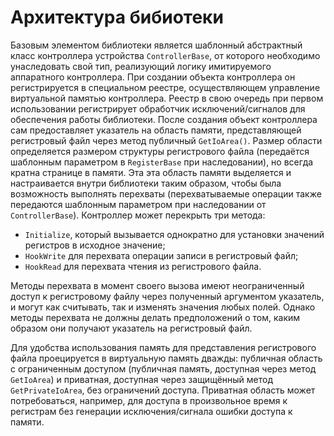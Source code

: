 ﻿# Архитектура бибиотеки

Базовым элементом библиотеки является шаблонный абстрактный класс контроллера устройства `ControllerBase`, от которого необходимо унаследовать свой тип, реализующий логику имитируемого аппаратного контроллера.
При создании объекта контроллера он регистрируется в специальном реестре, осуществляющем управление виртуальной памятью контроллера. Реестр в свою очередь при первом использовании регистрирует обработчик исключений/сигналов для обеспечения работы библиотеки.
После создания объект контроллера сам предоставляет указатель на область памяти, представляющей регистровый файл через метод публичный `GetIoArea()`. Размер области определяется размером структуры регистрового файла (передаётся шаблонным параметром в `RegisterBase` при наследовании), но всегда кратна странице в памяти. Эта эта область памяти выделяется и настраивается внутри библиотеки таким образом, чтобы была возможность выполнять перехваты (перехватываемые операции также передаются шаблонным параметром при наследовании от `ControllerBase`).
Контроллер может перекрыть три метода: 
- `Initialize`, который вызывается однократно для установки значений регистров в исходное значение;
- `HookWrite` для перехвата операции записи в регистровый файл;
- `HookRead` для перехвата чтения из регистрового файла.

Методы перехвата в момент своего вызова имеют неограниченный доступ к регистровому файлу через полученный аргументом указатель, и могут как считывать, так и изменять значения любых полей. Однако методы перехвата не должны делать предположений о том, каким образом они получают указатель на регистровый файл.

Для удобства использования память для представления регистрового файла проецируется в виртуальную память дважды: публичная область с ограниченным доступом (публичная память, доступная через метод `GetIoArea`) и приватная, доступная через защищённый метод `GetPrivateIoArea`, без ограничений доступа. Приватная область может потребоваться, например, для доступа в произвольное время к регистрам без генерации исключения/сигнала ошибки доступа к памяти.
